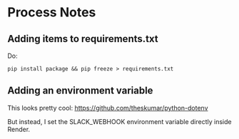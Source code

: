 # Process Notes

## Adding items to requirements.txt

Do:

`pip install package && pip freeze > requirements.txt`

## Adding an environment variable

This looks pretty cool: https://github.com/theskumar/python-dotenv

But instead, I set the SLACK_WEBHOOK environment variable directly inside Render.


